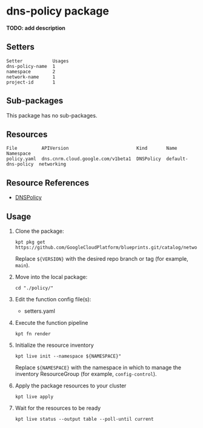 # dns-policy package

**TODO: add description**

## Setters

```
Setter           Usages
dns-policy-name  1
namespace        2
network-name     1
project-id       1
```

## Sub-packages

This package has no sub-packages.

## Resources

```
File         APIVersion                         Kind       Name                Namespace
policy.yaml  dns.cnrm.cloud.google.com/v1beta1  DNSPolicy  default-dns-policy  networking
```

## Resource References

- [DNSPolicy](https://cloud.google.com/config-connector/docs/reference/resource-docs/dns/dnspolicy)

## Usage

1.  Clone the package:
    ```
    kpt pkg get https://github.com/GoogleCloudPlatform/blueprints.git/catalog/networking/dns/policy@${VERSION}
    ```
    Replace `${VERSION}` with the desired repo branch or tag
    (for example, `main`).

1.  Move into the local package:
    ```
    cd "./policy/"
    ```

1.  Edit the function config file(s):
    - setters.yaml

1.  Execute the function pipeline
    ```
    kpt fn render
    ```

1.  Initialize the resource inventory
    ```
    kpt live init --namespace ${NAMESPACE}"
    ```
    Replace `${NAMESPACE}` with the namespace in which to manage
    the inventory ResourceGroup (for example, `config-control`).

1.  Apply the package resources to your cluster
    ```
    kpt live apply
    ```

1.  Wait for the resources to be ready
    ```
    kpt live status --output table --poll-until current
    ```

